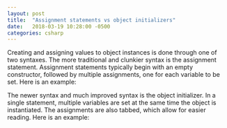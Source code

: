 ```yaml
---
layout: post
title:  "Assignment statements vs object initializers"
date:   2018-03-19 10:28:00 -0500
categories: csharp
---
```


Creating and assigning values to object instances is done through one of two syntaxes. The more traditional and 
clunkier syntax is the assignment statement. Assignment statements typically begin with an empty constructor, followed 
by multiple assignments, one for each variable to be set. Here is an example:
<script src="https://gist.github.com/vector623/16542699bae26f18c108d4f82a56ad19.js"></script>

The newer syntax and much improved syntax is the object initializer. In a single statement, multiple variables are set
at the same time the object is instantiated.  The assignments are also tabbed, which allow for easier reading.  Here is
an example:
<script src="https://gist.github.com/vector623/7245bb6575b7f977f580bfc8d0eeee26.js"></script>